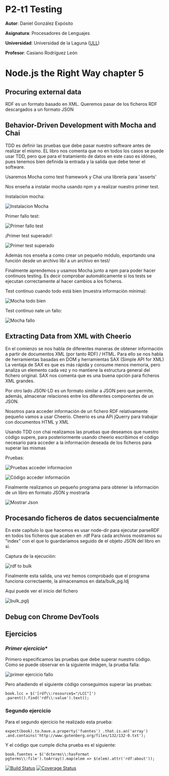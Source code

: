 # P2-t1 Testing
**Autor**: Daniel González Expósito

**Asignatura**: Procesadores de Lenguajes

**Universidad**: Universidad de la Laguna ([ULL](https://www.ull.es/))

**Profesor**: Casiano Rodríguez León

# Node.js the Right Way chapter 5
## **Procuring external data**
RDF es un formato basado en XML.
Queremos pasar de los ficheros RDF descargados a un formato JSON

## **Behavior-Driven Development with Mocha and Chai**
TDD es definir las pruebas que debe pasar nuestro software antes de realizar el mismo. EL libro nos comenta que no en todos los casos se puede usar TDD, pero que para el tratamiento de datos en este caso es idóneo, pues tenemos bien definida la entrada y la salida que debe tener el software.

Usaremos Mocha como test framework y Chai una librería para 'asserts'

Nos enseña a instalar mocha usando npm y a realizar nuestro primer test.

Instalacion mocha:

![Instalacion Mocha]()

Primer fallo test:

![Primer fallo test]()

¡Primer test superado!:

![Primer test superado]()

Además nos enseña a como crear un pequeño módulo, exportando una función desde un archivo lib/ a un archivo en test/

Finalmente aprendemos y usamos Mocha junto a npm para poder hacer continuos testing. Es decir comprobar automáticamente si los tests se ejecutan correctamente al hacer cambios a los ficheros.

Test continuo cuando todo está bien (muestra información mínima):

![Mocha todo bien]()

Test continuo nate un fallo:

![Mocha fallo]()

## **Extracting Data from XML with Cheerio**
En el comienzo se nos habla de diferentes maneras de obtener información a partir de documentos XML (por tanto RDF) / HTML. Para ello se nos habla de herramientas basadas en DOM y herramientas SAX (Simple API for XML) La ventaja de SAX es que es más rápida y consume menos memoria, pero analiza un elemento cada vez y no mantiene la estructura general del fichero original. SAX nos comenta que es una buena opción para ficheros XML grandes.

Por otro lado JSON-LD es un formato similar a JSON pero que permite, además, almacenar relaciones entre los diferentes componentes de un JSON.

Nosotros para acceder información de un fichero RDF relativamente pequeño vamos a usar Cheerio. Cheerio es una APi jQuerry para trabajar con documentos HTML y XML

Usando TDD con chai realizamos las pruebas que deseamos que nuestro código supere, para posteriormente usando cheerio escribimos el código necesario para acceder a la información deseada de los ficheros para superar las mismas

Pruebas:

![Pruebas acceder informacion]()

![Código acceder información]()

Finalmente realizamos un pequeño programa para obtener la información de un libro en formato JSON y mostrarla

![Mostrar Json]()

## **Procesando ficheros de datos secuencialmente**

En este capítulo lo que hacemos es usar node-dir para ejecutar parseRDF en todos los ficheros que acaben en .rdf Para cada archivos mostramos su "index" con el que lo guardaríamos seguido de el objeto JSON del libro en si.

Captura de la ejecución:

![rdf to bulk]()

Finalmente esta salida, una vez hemos comprobado que el programa funciona correctaente, la almacenamos en data/bulk_pg.ldj 

Aqui puede ver el inicio del fichero

![bulk_pglj]()

## **Debug con Chrome DevTools**

## **Ejercicios**

### *Primer ejercicio**
Primero especificamos las pruebas que debe superar nuestro código. Como se puede observar en la siguiente imágen, la prueba falla:

![primer ejercicio fallo]()

Pero añadiendo el siguiente código conseguimos superar las pruebas:

`book.lcc = $('[rdf\\:resource$="/LCC"]')
    .parent().find('rdf\\:value').text();`


### **Segundo ejercicio**
Para el segundo ejercicio he realizado esta prueba:

`expect(book).to.have.a.property('fuentes')
    .that.is.an('array')
    .and.contains('http://www.gutenberg.org/files/132/132-0.txt');`

Y el código que cumple dicha prueba es el siguiente:

`book.fuentes = $('dcterms\\:hasFormat pgterms\\:file').toArray().map(elem => $(elem).attr('rdf:about'));`


 [![Build Status](https://travis-ci.org/<DanielGlezExp>/<PL-testing>.svg?branch=master)](https://travis-ci.org/<DanielGlezExp>/<PL-testing>) [![Coverage Status](https://coveralls.io/repos/github/<DanielGlezExp>/<PL-testing>/badge.svg?branch=master)](https://coveralls.io/github/<DanielGlezExp>/<PL-testing>?branch=master)